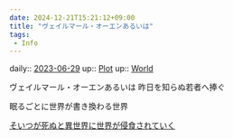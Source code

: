 ```yaml
---
date: 2024-12-21T15:21:12+09:00
title: "ヴェイルマール・オーエンあるいは"
tags:
 - Info
---
```


daily:: [2023-06-29](/Daily_Note/2023-06-29.md)
up:: [Plot](Bar/Novel/Chaos/Plot.md)
up:: [World](Bar/Novel/Topics/World.md)

ヴェイルマール・オーエンあるいは
昨日を知らぬ若者へ捧ぐ

眠るごとに世界が書き換わる世界

[そいつが死ぬと異世界に世界が侵食されていく](Info/そいつが死ぬと異世界に世界が侵食されていく.md)